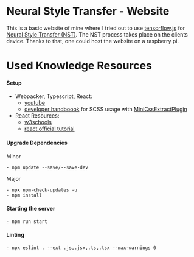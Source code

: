 # Neural Style Transfer - Website

This is a basic website of mine where I tried out to use [tensorflow.js](https://www.tensorflow.org/js) for [Neural Style Transfer (NST)](https://en.wikipedia.org/wiki/Neural_Style_Transfer#cite_note-5). The NST process takes place on the clients device. Thanks to that, one could host the website on a raspberry pi. 

# Used Knowledge Resources

#### Setup
- Webpacker, Typescript, React:
    - [youtube]((https://www.youtube.com/playlist?list=PLiKs97d-BatHEeclprFtCaw8RcNOYXUqN))
    - [developer handboook](https://developerhandbook.com/webpack/how-to-configure-scss-modules-for-webpack/) 
    for SCSS usage with [MiniCssExtractPlugin](https://github.com/webpack-contrib/mini-css-extract-plugin)
- React Resources:
    - [w3schools](https://www.w3schools.com/react/react_es6.asp)
    - [react official tutorial](https://reactjs.org/tutorial/tutorial.html)
    
    
#### Upgrade Dependencies
Minor
    
    - npm update --save/--save-dev
Major

    - npx npm-check-updates -u
    - npm install


#### Starting the server
    - npm run start
    
#### Linting
    - npx eslint . --ext .js,.jsx,.ts,.tsx --max-warnings 0
